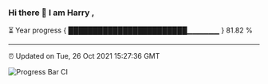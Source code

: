 ### Hi there 👋 I am Harry , 

⏳ Year progress { ████████████████████████▁▁▁▁▁▁ } 81.82 %

---

⏰ Updated on Tue, 26 Oct 2021 15:27:36 GMT

![Progress Bar CI](https://github.com/duykhang68/duykhang68/workflows/Progress%20Bar%20CI/badge.svg)
